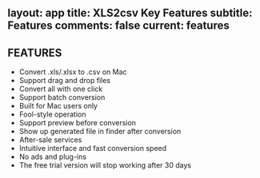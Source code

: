 layout: app
title: XLS2csv Key Features 
subtitle: Features
comments: false
current: features
---

## FEATURES
- Convert .xls/.xlsx to .csv on Mac
- Support drag and drop files
- Convert all with one click
- Support batch conversion
- Built for Mac users only
- Fool-style operation
- Support preview before conversion
- Show up generated file in finder after conversion
- After-sale services
- Intuitive interface and fast conversion speed
- No ads and plug-ins
- The free trial version will stop working after 30 days


 


